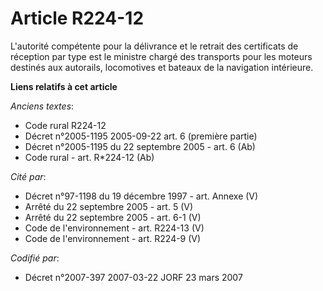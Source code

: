 # Article R224-12

L'autorité compétente pour la délivrance et le retrait des certificats de réception par type est le ministre chargé des
transports pour les moteurs destinés aux autorails, locomotives et bateaux de la navigation intérieure.

**Liens relatifs à cet article**

_Anciens textes_:

  - Code rural R224-12
  - Décret n°2005-1195 2005-09-22 art. 6 (première partie)
  - Décret n°2005-1195 du 22 septembre 2005 - art. 6 (Ab)
  - Code rural - art. R*224-12 (Ab)

_Cité par_:

  - Décret n°97-1198 du 19 décembre 1997 - art. Annexe (V)
  - Arrêté du 22 septembre 2005 - art. 5 (V)
  - Arrêté du 22 septembre 2005 - art. 6-1 (V)
  - Code de l'environnement - art. R224-13 (V)
  - Code de l'environnement - art. R224-9 (V)

_Codifié par_:

  - Décret n°2007-397 2007-03-22 JORF 23 mars 2007
